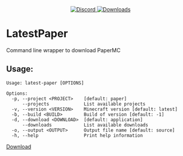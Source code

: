 <div align="center">
  <a href="https://discord.shaybox.com">
    <img alt="Discord" src="https://img.shields.io/discord/824865729445888041?color=404eed&label=Discord&logo=Discord&logoColor=FFFFFF">
  </a>
  <a href="https://github.com/shaybox/latestpaper/releases/latest">
    <img alt="Downloads" src="https://img.shields.io/github/downloads/shaybox/latestpaper/total?color=3fb950&label=Downloads&logo=github&logoColor=FFFFFF">
  </a>
</div>

# LatestPaper

Command line wrapper to download PaperMC

## Usage:
```
Usage: latest-paper [OPTIONS]

Options:
  -p, --project <PROJECT>    [default: paper]
      --projects             List available projects
  -v, --version <VERSION>    Minecraft version [default: latest]
  -b, --build <BUILD>        Build of version [default: -1]
  -d, --download <DOWNLOAD>  [default: application]
      --downloads            List available downloads
  -o, --output <OUTPUT>      Output file name [default: source]
  -h, --help                 Print help information
```

[Download](https://github.com/ShayBox/LatestPaper/releases/latest)
